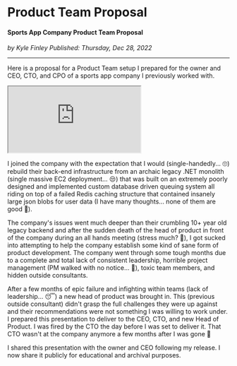 # Product Team Proposal

#### Sports App Company Product Team Proposal

*<div class="article-meta-data"> by Kyle Finley</span> Published: <time itemprop="pubdate" datetime="12/28/2022">Thursday, Dec 28, 2022</time></div>*

---

Here is a proposal for a Product Team setup I prepared for the owner and CEO, CTO, and CPO of a sports app company I previously worked with.

<p>
  <div class="responsive-google-slides">
    <iframe src="https://docs.google.com/presentation/d/1st4Vbu8SlqWnsJtMErLIkjLqtdwpsoktsX5PwWtUl0k/embed"></iframe>
  </div>
</p>

I joined the company with the expectation that I would (single-handedly... :roll_eyes:) rebuild their back-end infrastructure from an archaic legacy .NET monolith (single massive EC2 deployment... :unamused:) that was built on an extremely poorly designed and implemented custom database driven queuing system all riding on top of a failed Redis caching structure that contained insanely large json blobs for user data (I have many thoughts... none of them are good :cursing_face:).

The company's issues went much deeper than their crumbling 10+ year old legacy backend and after the sudden death of the head of product in front of the company during an all hands meeting (stress much? :raised_eyebrow:), I got sucked into attempting to help the company establish some kind of sane form of product development. The company went through some tough months due to a complete and total lack of consistent leadership, horrible project management (PM walked with no notice... :fu:), toxic team members, and hidden outside consultants.

After a few months of epic failure and infighting within teams (lack of leadership... :sleeping:) a new head of product was brought in. This (previous outside consultant) didn't grasp the full challenges they were up against and their recommendations were not something I was willing to work under. I prepared this presentation to deliver to the CEO, CTO, and new Head of Product. I was fired by the CTO the day before I was set to deliver it. That CTO wasn't at the company anymore a few months after I was gone :shrug:

I shared this presentation with the owner and CEO following my release. I now share it publicly for educational and archival purposes.

